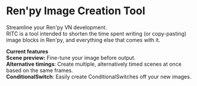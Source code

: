 # Ren'py Image Creation Tool
Streamline your Ren'py VN development.<br>
RITC is a tool intended to shorten the time spent writing (or copy-pasting) image blocks in Ren'py, and everything else that comes with it.<br>

<strong>Current features</strong><br>
<strong>Scene preview:</strong> Fine-tune your image before output.<br>
<strong>Alternative timings</strong>: Create multiple, alternatively timed scenes at once based on the same frames.<br>
<strong>ConditionalSwitch</strong>: Easily create ConditionalSwitches off your new images.<br>